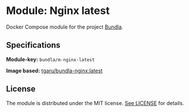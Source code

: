 # Module: Nginx latest

Docker Compose module for the project [Bundla](https://github.com/tgaru/bundla).

## Specifications

**Module-key:** `bundla/m-nginx-latest`

**Image based:** [tgaru/bundla-nginx:latest](https://hub.docker.com/r/tgaru/bundla-nginx)

## License
The module is distributed under the MIT license. [See LICENSE](./LICENSE.md) for details.

